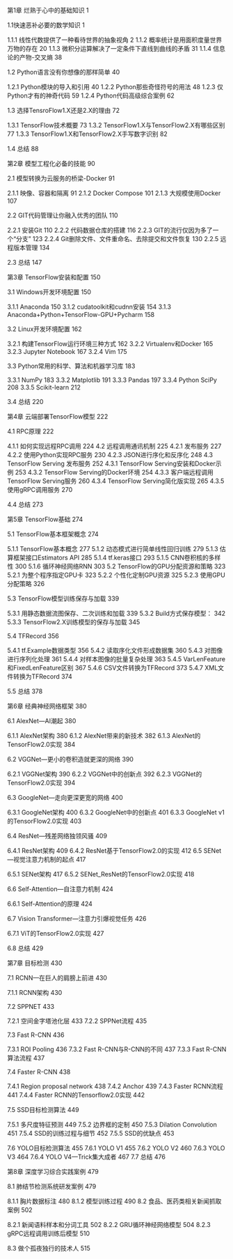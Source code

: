 第1章 烂熟于心中的基础知识	1

1.1快速恶补必要的数学知识	1

1.1.1  线性代数提供了一种看待世界的抽象视角	2
1.1.2  概率统计是用面积度量世界万物的存在	20
1.1.3  微积分运算解决了一定条件下直线到曲线的矛盾	31
1.1.4  信息论的产物-交叉熵	38

1.2  Python语言没有你想像的那样简单	40

1.2.1  Python模块的导入和引用	40
1.2.2  Python那些奇怪符号的用法	48
1.2.3  仅Python才有的神奇代码	59
1.2.4  Python代码高级综合案例	62

1.3  选择TensroFlow1.X还是2.X的理由	72

1.3.1  TensorFlow技术概要	73
1.3.2  TensorFlow1.X与TensorFlow2.X有哪些区别	77
1.3.3  TensorFlow1.X和TensorFlow2.X手写数字识别	82

1.4 总结	88

第2章 模型工程化必备的技能	90

2.1  模型转换为云服务的桥梁-Docker	91

2.1.1  映像、容器和隔离	91
2.1.2  Docker Compose	101
2.1.3  大规模使用Docker	107

2.2  GIT代码管理让你融入优秀的团队	110

2.2.1  安装Git	110
2.2.2  代码数据仓库的搭建	116
2.2.3  GIT的流行仅因为多了一个“分支”	123
2.2.4  Git删除文件、文件重命名、去除提交和文件恢复	130
2.2.5  远程版本管理	134

2.3 总结	147

第3章 TensorFlow安装和配置	150

3.1 Windows开发环境配置	150

3.1.1  Anaconda	150
3.1.2  cudatoolkit和cudnn安装	154
3.1.3  Anaconda+Python+TensorFlow-GPU+Pycharm	158

3.2  Linux开发环境配置	162

3.2.1  构建TensorFlow运行环境三种方式	162
3.2.2  Virtualenv和Docker	165
3.2.3  Jupyter Notebook	167
3.2.4  Vim	175

3.3  Python常用的科学、算法和机器学习库	183

3.3.1  NumPy	183
3.3.2  Matplotlib	191
3.3.3  Pandas	197
3.3.4  Python SciPy	208
3.3.5  Scikit-learn	212

3.4  总结	220

第4章 云端部署TensorFlow模型	222

4.1  RPC原理	222

4.1.1  如何实现远程RPC调用	224
4.2  远程调用通讯机制	225
4.2.1  发布服务	227
4.2.2  使用Python实现RPC服务	230
4.2.3  JSON进行序化和反序化	248
4.3  TensorFlow Serving 发布服务	252
4.3.1	TensorFlow Serving安装和Docker示例	253
4.3.2  TensorFlow Serving的Docker环境	254
4.3.3  客户端远程调用TensorFlow Serving服务	260
4.3.4  TensorFlow Serving简化版实现	265
4.3.5  使用gRPC调用服务	270

4.4 总结	273

第5章  TensorFlow基础	274

5.1 TensorFlow基本框架概念	274

5.1.1  TensorFlow基本概念	277
5.1.2  动态模式进行简单线性回归训练	279
5.1.3  估算框架接口Estimators API	285
5.1.4  tf.keras接口	293
5.1.5  CNN卷积核的多样性	300
5.1.6  循环神经网络RNN	303
5.2  TensorFlow的GPU分配资源和策略	323
5.2.1 为整个程序指定GPU卡	323
5.2.2 个性化定制GPU资源	325
5.2.3 使用GPU分配策略	326

5.3 TensorFlow模型训练保存与加载	339

5.3.1  用静态数据流图保存、二次训练和加载	339
5.3.2  Build方式保存模型：	342
5.3.3  TensorFlow2.X训练模型的保存与加载	345

5.4  TFRecord	356

5.4.1  tf.Example数据类型	356
5.4.2  读取序化文件形成数据集	360
5.4.3  对图像进行序列化处理	361
5.4.4  对样本图像的批量复杂处理	363
5.4.5  VarLenFeature和FixedLenFeature区别	367
5.4.6  CSV文件转换为TFRecord	373
5.4.7  XML文件转换为TFRecord	374

5.5 总结	378

第6章 经典神经网络框架	380

6.1  AlexNet—AI潮起	380

6.1.1  AlexNet架构	380
6.1.2  AlexNet带来的新技术	382
6.1.3  AlexNet的TensorFlow2.0实现	384

6.2  VGGNet—更小的卷积造就更深的网络	390

6.2.1  VGGNet架构	390
6.2.2  VGGNet中的创新点	392
6.2.3  VGGNet的TensorFlow2.0实现	394

6.3  GoogleNet—走向更深更宽的网络	400

6.3.1  GoogleNet架构	400
6.3.2  GoogleNet中的创新点	401
6.3.3  GoogleNet v1的TensorFlow2.0实现	403

6.4  ResNet—残差网络独领风骚	409

6.4.1  ResNet架构	409
6.4.2  ResNet基于TensorFlow2.0的实现	412
6.5  SENet—视觉注意力机制的起点	417

6.5.1  SENet架构	417
6.5.2  SENet_ResNet的TensorFlow2.0实现	418

6.6 Self-Attention—自注意力机制	424

6.6.1  Self-Attention的原理	424

6.7  Vision Transformer—注意力引爆视觉任务	426

6.7.1  ViT的TensorFlow2.0实现	427

6.8 总结	429

第7章 目标检测	430

7.1  RCNN—在巨人的肩膀上前进	430

7.1.1  RCNN架构	430

7.2  SPPNET	433

7.2.1  空间金字塔池化层	433
7.2.2  SPPNet流程	435

7.3 Fast R-CNN	436

7.3.1  ROI Pooling	436
7.3.2  Fast R-CNN与R-CNN的不同	437
7.3.3  Fast R-CNN算法流程	437

7.4 Faster R-CNN	438

7.4.1  Region proposal network	438
7.4.2  Anchor	439
7.4.3  Faster RCNN流程	441
7.4.4  Faster RCNN的Tensorflow2.0实现	442

7.5 SSD目标检测算法	449

7.5.1  多尺度特征预测	449
7.5.2  边界框的定制	450
7.5.3  Dilation Convolution	451
7.5.4  SSD的训练过程与细节	452
7.5.5  SSD的优缺点	453

7.6 YOLO目标检测算法	455
7.6.1  YOLO V1	455
7.6.2  YOLO V2	460
7.6.3  YOLO V3	464
7.6.4  YOLO V4—Trick集大成者	467
7.7 总结	476

第8章 深度学习综合实践案例	479

8.1  肺结节检测系统研发案例	479

8.1.1  胸片数据标注	480
8.1.2  模型训练过程	490
8.2 食品、医药类相关新闻抓取案例	502
 
 
8.2.1  新闻语料样本和分词工具	502
8.2.2  GRU循环神经网络模型	504
8.2.3  gRPC远程调用训练后模型	510

8.3  做个孤夜独行的技术人	515


